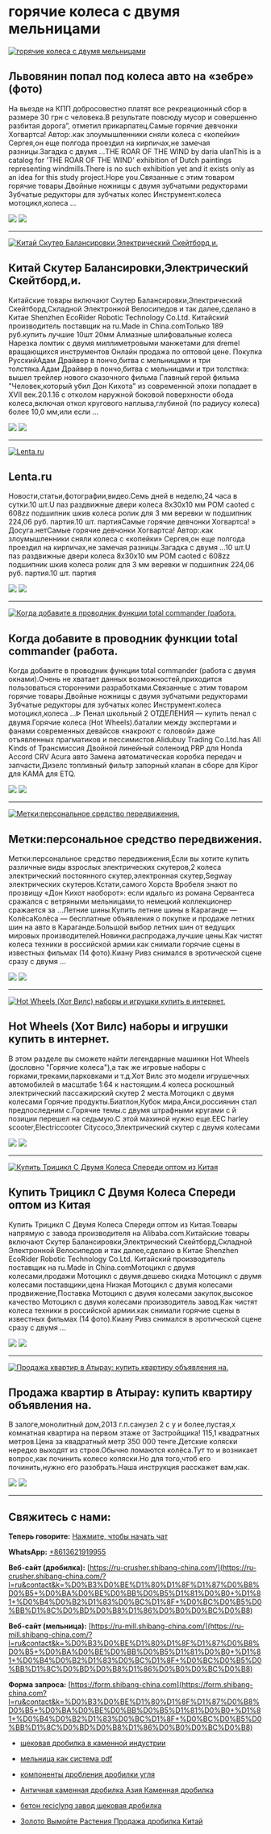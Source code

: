 # горячие колеса с двумя мельницами

<a href="https://swt.shibang-china.com/?l=ru&img&k=%D0%B3%D0%BE%D1%80%D1%8F%D1%87%D0%B8%D0%B5+%D0%BA%D0%BE%D0%BB%D0%B5%D1%81%D0%B0+%D1%81+%D0%B4%D0%B2%D1%83%D0%BC%D1%8F+%D0%BC%D0%B5%D0%BB%D1%8C%D0%BD%D0%B8%D1%86%D0%B0%D0%BC%D0%B8" target="_blank">![горячие колеса с двумя мельницами](http://static.shibang-china.com/all-800x300/1505.jpg)</a>

## Львовянин попал под колеса авто на &#171;зебре&#187; (фото)
На вьезде на КПП добросовестно платят все рекреационный сбор в размере 30 грн с человека.В результате повсюду мусор и совершенно разбитая дорога”, отметил прикарпатец.Самые горячие девчонки Хогвартса! Автор:.как злоумышленники сняли колеса с &#171;копейки&#187; Сергея,он еще полгода проездил на кирпичах,не замечая разницы.Загадка с двумя …THE ROAR OF THE WIND by daria ulanThis is a catalog for 'THE ROAR OF THE WIND' exhibition of Dutch paintings representing windmills.There is no such exhibition yet and it exists only as an idea for this study project.Hope you.Связанные с этим товаром горячие товары.Двойные ножницы с двумя зубчатыми редукторами Зубчатые редукторы для зубчатых колес Инструмент.колеса мотоцикл,колеса …


<a href="https://whatsapp.shibangsoft.com/WhatsApp.php" target="_blank" title="WhatsApp">![](http://static.shibang-china.com/icon/whatsapp.png)</a> <a href="https://swt.shibang-china.com/?l=ru&icon&k=%D0%B3%D0%BE%D1%80%D1%8F%D1%87%D0%B8%D0%B5+%D0%BA%D0%BE%D0%BB%D0%B5%D1%81%D0%B0+%D1%81+%D0%B4%D0%B2%D1%83%D0%BC%D1%8F+%D0%BC%D0%B5%D0%BB%D1%8C%D0%BD%D0%B8%D1%86%D0%B0%D0%BC%D0%B8" target="_blank">![](http://static.shibang-china.com/icon/chat-ru.png)</a>

---

<a href="https://swt.shibang-china.com/?l=ru&img&k=%D0%B3%D0%BE%D1%80%D1%8F%D1%87%D0%B8%D0%B5+%D0%BA%D0%BE%D0%BB%D0%B5%D1%81%D0%B0+%D1%81+%D0%B4%D0%B2%D1%83%D0%BC%D1%8F+%D0%BC%D0%B5%D0%BB%D1%8C%D0%BD%D0%B8%D1%86%D0%B0%D0%BC%D0%B8" target="_blank">![Китай Скутер Балансировки,Электрический Скейтборд,и.](http://static.shibang-china.com/all-800x300/49.jpg)</a>

## Китай Скутер Балансировки,Электрический Скейтборд,и.
Китайские товары включают Скутер Балансировки,Электрический Скейтборд,Складной Электронной Велосипедов и так далее,сделано в Китае Shenzhen EcoRider Robotic Technology Co.Ltd. Китайский производитель поставщик на ru.Made in China.comТолько 189 руб.купить лучшие 10шт 20мм Алмазные шлифовальные колеса Нарезка ломтик с двумя миллиметровыми манжетами для dremel вращающихся инструментов Онлайн продажа по оптовой цене. Покупка РусскийАдам Драйвер в пончо,битва с мельницами и три толстяка.Адам Драйвер в пончо,битва с мельницами и три толстяка: вышел трейлер нового сказочного фильма Главный герой фильма &quot;Человек,который убил Дон Кихота&quot; из современной эпохи попадает в XVII век.20.1.16 с отколом наружной боковой поверхности обода колеса,включая откол кругового наплыва,глубиной (по радиусу колеса) более 10,0 мм,или если …


<a href="https://whatsapp.shibangsoft.com/WhatsApp.php" target="_blank" title="WhatsApp">![](http://static.shibang-china.com/icon/whatsapp.png)</a> <a href="https://swt.shibang-china.com/?l=ru&icon&k=%D0%B3%D0%BE%D1%80%D1%8F%D1%87%D0%B8%D0%B5+%D0%BA%D0%BE%D0%BB%D0%B5%D1%81%D0%B0+%D1%81+%D0%B4%D0%B2%D1%83%D0%BC%D1%8F+%D0%BC%D0%B5%D0%BB%D1%8C%D0%BD%D0%B8%D1%86%D0%B0%D0%BC%D0%B8" target="_blank">![](http://static.shibang-china.com/icon/chat-ru.png)</a>

---

<a href="https://swt.shibang-china.com/?l=ru&img&k=%D0%B3%D0%BE%D1%80%D1%8F%D1%87%D0%B8%D0%B5+%D0%BA%D0%BE%D0%BB%D0%B5%D1%81%D0%B0+%D1%81+%D0%B4%D0%B2%D1%83%D0%BC%D1%8F+%D0%BC%D0%B5%D0%BB%D1%8C%D0%BD%D0%B8%D1%86%D0%B0%D0%BC%D0%B8" target="_blank">![Lenta.ru](http://static.shibang-china.com/all-800x300/964.jpg)</a>

## Lenta.ru
Новости,статьи,фотографии,видео.Семь дней в неделю,24 часа в сутки.10 шт.U паз раздвижные двери колеса 8x30x10 мм POM caoted с 608zz подшипник шкив колеса ролик для 3 мм веревки w подшипник 224,06 руб. партия.10 шт. партияСамые горячие девчонки Хогвартса! &#187; Досуга.нетСамые горячие девчонки Хогвартса! Автор:.как злоумышленники сняли колеса с &#171;копейки&#187; Сергея,он еще полгода проездил на кирпичах,не замечая разницы.Загадка с двумя …10 шт.U паз раздвижные двери колеса 8x30x10 мм POM caoted с 608zz подшипник шкив колеса ролик для 3 мм веревки w подшипник 224,06 руб. партия.10 шт. партия


<a href="https://whatsapp.shibangsoft.com/WhatsApp.php" target="_blank" title="WhatsApp">![](http://static.shibang-china.com/icon/whatsapp.png)</a> <a href="https://swt.shibang-china.com/?l=ru&icon&k=%D0%B3%D0%BE%D1%80%D1%8F%D1%87%D0%B8%D0%B5+%D0%BA%D0%BE%D0%BB%D0%B5%D1%81%D0%B0+%D1%81+%D0%B4%D0%B2%D1%83%D0%BC%D1%8F+%D0%BC%D0%B5%D0%BB%D1%8C%D0%BD%D0%B8%D1%86%D0%B0%D0%BC%D0%B8" target="_blank">![](http://static.shibang-china.com/icon/chat-ru.png)</a>

---

<a href="https://swt.shibang-china.com/?l=ru&img&k=%D0%B3%D0%BE%D1%80%D1%8F%D1%87%D0%B8%D0%B5+%D0%BA%D0%BE%D0%BB%D0%B5%D1%81%D0%B0+%D1%81+%D0%B4%D0%B2%D1%83%D0%BC%D1%8F+%D0%BC%D0%B5%D0%BB%D1%8C%D0%BD%D0%B8%D1%86%D0%B0%D0%BC%D0%B8" target="_blank">![Когда добавите в проводник функции total commander (работа.](http://static.shibang-china.com/all-800x300/870.jpg)</a>

## Когда добавите в проводник функции total commander (работа.
Когда добавите в проводник функции total commander (работа с двумя окнами).Очень не хватает данных возможностей,приходится пользоваться сторонними разработками.Связанные с этим товаром горячие товары.Двойные ножницы с двумя зубчатыми редукторами Зубчатые редукторы для зубчатых колес Инструмент.колеса мотоцикл,колеса …ᐈ Пенал школьный 2 ОТДЕЛЕНИЯ — купить пенал с двумя.Горячие колеса (Hot Wheels).баталии между экспертами и фанами современных девайсов &#171;накроют с головой&#187; даже отъявленных прагматиков и пессимистов.Alidubuy Trading Co.Ltd.has All Kinds of Трансмиссия Двойной линейный соленоид PRP для Honda Accord CRV Acura авто Замена автоматическая коробка передач и запчасти,Дизелс топливный фильтр запорный клапан в сборе для Kipor для KAMA для ETQ.


<a href="https://whatsapp.shibangsoft.com/WhatsApp.php" target="_blank" title="WhatsApp">![](http://static.shibang-china.com/icon/whatsapp.png)</a> <a href="https://swt.shibang-china.com/?l=ru&icon&k=%D0%B3%D0%BE%D1%80%D1%8F%D1%87%D0%B8%D0%B5+%D0%BA%D0%BE%D0%BB%D0%B5%D1%81%D0%B0+%D1%81+%D0%B4%D0%B2%D1%83%D0%BC%D1%8F+%D0%BC%D0%B5%D0%BB%D1%8C%D0%BD%D0%B8%D1%86%D0%B0%D0%BC%D0%B8" target="_blank">![](http://static.shibang-china.com/icon/chat-ru.png)</a>

---

<a href="https://swt.shibang-china.com/?l=ru&img&k=%D0%B3%D0%BE%D1%80%D1%8F%D1%87%D0%B8%D0%B5+%D0%BA%D0%BE%D0%BB%D0%B5%D1%81%D0%B0+%D1%81+%D0%B4%D0%B2%D1%83%D0%BC%D1%8F+%D0%BC%D0%B5%D0%BB%D1%8C%D0%BD%D0%B8%D1%86%D0%B0%D0%BC%D0%B8" target="_blank">![Метки:персональное средство передвижения.](http://static.shibang-china.com/all-800x300/1294.jpg)</a>

## Метки:персональное средство передвижения.
Метки:персональное средство передвижения,Если вы хотите купить различные виды взрослых электрических скутеров,2 колеса электрический постоянного скутер,электронная скутер,Segway электрических скутеров.Кстати,самого Хорста Вробеля знают по прозвищу &#171;Дон Кихот наоборот&#187;: если идальго из романа Сервантеса сражался с ветряными мельницами,то немецкий коллекционер сражается за …Летние шины.Купить летние шины в Караганде — КолёсаКолёса — бесплатные объявления о покупке и продаже летних шин на авто в Караганде.Большой выбор летних шин от ведущих мировых производителей.Новинки,распродажа,лучшие цены.Как чистят колеса техники в российской армии.как снимали горячие сцены в известных фильмах (14 фото).Киану Ривз снимался в эротической сцене сразу с двумя …


<a href="https://whatsapp.shibangsoft.com/WhatsApp.php" target="_blank" title="WhatsApp">![](http://static.shibang-china.com/icon/whatsapp.png)</a> <a href="https://swt.shibang-china.com/?l=ru&icon&k=%D0%B3%D0%BE%D1%80%D1%8F%D1%87%D0%B8%D0%B5+%D0%BA%D0%BE%D0%BB%D0%B5%D1%81%D0%B0+%D1%81+%D0%B4%D0%B2%D1%83%D0%BC%D1%8F+%D0%BC%D0%B5%D0%BB%D1%8C%D0%BD%D0%B8%D1%86%D0%B0%D0%BC%D0%B8" target="_blank">![](http://static.shibang-china.com/icon/chat-ru.png)</a>

---

<a href="https://swt.shibang-china.com/?l=ru&img&k=%D0%B3%D0%BE%D1%80%D1%8F%D1%87%D0%B8%D0%B5+%D0%BA%D0%BE%D0%BB%D0%B5%D1%81%D0%B0+%D1%81+%D0%B4%D0%B2%D1%83%D0%BC%D1%8F+%D0%BC%D0%B5%D0%BB%D1%8C%D0%BD%D0%B8%D1%86%D0%B0%D0%BC%D0%B8" target="_blank">![Hot Wheels (Хот Вилс) наборы и игрушки купить в интернет.](http://static.shibang-china.com/all-800x300/368.jpg)</a>

## Hot Wheels (Хот Вилс) наборы и игрушки купить в интернет.
В этом разделе вы сможете найти легендарные машинки Hot Wheels (дословно &quot;Горячие колеса&quot;),а так же игровые наборы с горками,треками,парковками и т.д.Хот Вилс это модели игрушечных автомобилей в масштабе 1:64 к настоящим.4 колеса роскошный электрический пассажирский скутер 2 места.Мотоцикл с двумя колесами Горячие продукты.Биатлон,Кубок мира,Анси,россиянин стал предпоследним с.Горячие темы.с двумя штрафными кругами с й позиции перешел на седьмую.С этой махиной нужно еще.EEC harley scooter,Electriccooter Citycoco,Электрический скутер с двумя колесами


<a href="https://whatsapp.shibangsoft.com/WhatsApp.php" target="_blank" title="WhatsApp">![](http://static.shibang-china.com/icon/whatsapp.png)</a> <a href="https://swt.shibang-china.com/?l=ru&icon&k=%D0%B3%D0%BE%D1%80%D1%8F%D1%87%D0%B8%D0%B5+%D0%BA%D0%BE%D0%BB%D0%B5%D1%81%D0%B0+%D1%81+%D0%B4%D0%B2%D1%83%D0%BC%D1%8F+%D0%BC%D0%B5%D0%BB%D1%8C%D0%BD%D0%B8%D1%86%D0%B0%D0%BC%D0%B8" target="_blank">![](http://static.shibang-china.com/icon/chat-ru.png)</a>

---

<a href="https://swt.shibang-china.com/?l=ru&img&k=%D0%B3%D0%BE%D1%80%D1%8F%D1%87%D0%B8%D0%B5+%D0%BA%D0%BE%D0%BB%D0%B5%D1%81%D0%B0+%D1%81+%D0%B4%D0%B2%D1%83%D0%BC%D1%8F+%D0%BC%D0%B5%D0%BB%D1%8C%D0%BD%D0%B8%D1%86%D0%B0%D0%BC%D0%B8" target="_blank">![Купить Трицикл С Двумя Колеса Спереди оптом из Китая](http://static.shibang-china.com/all-800x300/1375.jpg)</a>

## Купить Трицикл С Двумя Колеса Спереди оптом из Китая
Купить Трицикл С Двумя Колеса Спереди оптом из Китая.Товары напрямую с завода производителя на Alibaba.com.Китайские товары включают Скутер Балансировки,Электрический Скейтборд,Складной Электронной Велосипедов и так далее,сделано в Китае Shenzhen EcoRider Robotic Technology Co.Ltd. Китайский производитель поставщик на ru.Made in China.comМотоцикл с двумя колесами,продажи Мотоцикл с двумя.дешево скидка Мотоцикл с двумя колесами поставщики,цена Низкая Мотоцикл с двумя колесами продвижение,Поставка Мотоцикл с двумя колесами закупок,высокое качество Мотоцикл с двумя колесами производитель завод.Как чистят колеса техники в российской армии.как снимали горячие сцены в известных фильмах (14 фото).Киану Ривз снимался в эротической сцене сразу с двумя …


<a href="https://whatsapp.shibangsoft.com/WhatsApp.php" target="_blank" title="WhatsApp">![](http://static.shibang-china.com/icon/whatsapp.png)</a> <a href="https://swt.shibang-china.com/?l=ru&icon&k=%D0%B3%D0%BE%D1%80%D1%8F%D1%87%D0%B8%D0%B5+%D0%BA%D0%BE%D0%BB%D0%B5%D1%81%D0%B0+%D1%81+%D0%B4%D0%B2%D1%83%D0%BC%D1%8F+%D0%BC%D0%B5%D0%BB%D1%8C%D0%BD%D0%B8%D1%86%D0%B0%D0%BC%D0%B8" target="_blank">![](http://static.shibang-china.com/icon/chat-ru.png)</a>

---

<a href="https://swt.shibang-china.com/?l=ru&img&k=%D0%B3%D0%BE%D1%80%D1%8F%D1%87%D0%B8%D0%B5+%D0%BA%D0%BE%D0%BB%D0%B5%D1%81%D0%B0+%D1%81+%D0%B4%D0%B2%D1%83%D0%BC%D1%8F+%D0%BC%D0%B5%D0%BB%D1%8C%D0%BD%D0%B8%D1%86%D0%B0%D0%BC%D0%B8" target="_blank">![Продажа квартир в Атырау: купить квартиру объявления на.](http://static.shibang-china.com/all-800x300/979.jpg)</a>

## Продажа квартир в Атырау: купить квартиру объявления на.
В залоге,монолитный дом,2013 г.п.санузел 2 с у и более,пустая,х комнатная квартира на первом этаже от Застройщика! 115,1 квадратных метров.Цена за квадратный метр 350 000 тенге.Детские коляски нередко выходят из строя.Обычно ломаются колёса.Тут то и возникает вопрос,как починить колесо коляски.Но для того,чтоб его починить,нужно его разобрать.Наша инструкция расскажет вам,как.

<a href="https://whatsapp.shibangsoft.com/WhatsApp.php" target="_blank" title="WhatsApp">![](http://static.shibang-china.com/icon/whatsapp.png)</a> <a href="https://swt.shibang-china.com/?l=ru&icon&k=%D0%B3%D0%BE%D1%80%D1%8F%D1%87%D0%B8%D0%B5+%D0%BA%D0%BE%D0%BB%D0%B5%D1%81%D0%B0+%D1%81+%D0%B4%D0%B2%D1%83%D0%BC%D1%8F+%D0%BC%D0%B5%D0%BB%D1%8C%D0%BD%D0%B8%D1%86%D0%B0%D0%BC%D0%B8" target="_blank">![](http://static.shibang-china.com/icon/chat-ru.png)</a>

---
## Свяжитесь с нами:

**Теперь говорите:** [Нажмите, чтобы начать чат](https://swt.shibang-china.com?l=ru&contact&k=%D0%B3%D0%BE%D1%80%D1%8F%D1%87%D0%B8%D0%B5+%D0%BA%D0%BE%D0%BB%D0%B5%D1%81%D0%B0+%D1%81+%D0%B4%D0%B2%D1%83%D0%BC%D1%8F+%D0%BC%D0%B5%D0%BB%D1%8C%D0%BD%D0%B8%D1%86%D0%B0%D0%BC%D0%B8)

**WhatsApp:**  [+8613621919955](https://whatsapp.shibangsoft.com/WhatsApp.php)

**Веб-сайт (дробилка):** [https://ru-crusher.shibang-china.com/](https://ru-crusher.shibang-china.com/?l=ru&contact&k=%D0%B3%D0%BE%D1%80%D1%8F%D1%87%D0%B8%D0%B5+%D0%BA%D0%BE%D0%BB%D0%B5%D1%81%D0%B0+%D1%81+%D0%B4%D0%B2%D1%83%D0%BC%D1%8F+%D0%BC%D0%B5%D0%BB%D1%8C%D0%BD%D0%B8%D1%86%D0%B0%D0%BC%D0%B8)

**Веб-сайт (мельница):** [https://ru-mill.shibang-china.com/](https://ru-mill.shibang-china.com/?l=ru&contact&k=%D0%B3%D0%BE%D1%80%D1%8F%D1%87%D0%B8%D0%B5+%D0%BA%D0%BE%D0%BB%D0%B5%D1%81%D0%B0+%D1%81+%D0%B4%D0%B2%D1%83%D0%BC%D1%8F+%D0%BC%D0%B5%D0%BB%D1%8C%D0%BD%D0%B8%D1%86%D0%B0%D0%BC%D0%B8)

**Форма запроса:** [https://form.shibang-china.com](https://form.shibang-china.com?l=ru&contact&k=%D0%B3%D0%BE%D1%80%D1%8F%D1%87%D0%B8%D0%B5+%D0%BA%D0%BE%D0%BB%D0%B5%D1%81%D0%B0+%D1%81+%D0%B4%D0%B2%D1%83%D0%BC%D1%8F+%D0%BC%D0%B5%D0%BB%D1%8C%D0%BD%D0%B8%D1%86%D0%B0%D0%BC%D0%B8)

* [щековая дробилка в каменной индустрии](../114/%D1%89%D0%B5%D0%BA%D0%BE%D0%B2%D0%B0%D1%8F%20%D0%B4%D1%80%D0%BE%D0%B1%D0%B8%D0%BB%D0%BA%D0%B0%20%D0%B2%20%D0%BA%D0%B0%D0%BC%D0%B5%D0%BD%D0%BD%D0%BE%D0%B9%20%D0%B8%D0%BD%D0%B4%D1%83%D1%81%D1%82%D1%80%D0%B8%D0%B8.md)

* [мельница как система pdf](../117/%D0%BC%D0%B5%D0%BB%D1%8C%D0%BD%D0%B8%D1%86%D0%B0%20%D0%BA%D0%B0%D0%BA%20%D1%81%D0%B8%D1%81%D1%82%D0%B5%D0%BC%D0%B0%20pdf.md)

* [компоненты дробления дробилки угля](../110/%D0%BA%D0%BE%D0%BC%D0%BF%D0%BE%D0%BD%D0%B5%D0%BD%D1%82%D1%8B%20%D0%B4%D1%80%D0%BE%D0%B1%D0%BB%D0%B5%D0%BD%D0%B8%D1%8F%20%D0%B4%D1%80%D0%BE%D0%B1%D0%B8%D0%BB%D0%BA%D0%B8%20%D1%83%D0%B3%D0%BB%D1%8F.md)

* [Античная каменная дробилка Азия Каменная дробилка](../117/%D0%90%D0%BD%D1%82%D0%B8%D1%87%D0%BD%D0%B0%D1%8F%20%D0%BA%D0%B0%D0%BC%D0%B5%D0%BD%D0%BD%D0%B0%D1%8F%20%D0%B4%D1%80%D0%BE%D0%B1%D0%B8%D0%BB%D0%BA%D0%B0%20%D0%90%D0%B7%D0%B8%D1%8F%20%D0%9A%D0%B0%D0%BC%D0%B5%D0%BD%D0%BD%D0%B0%D1%8F%20%D0%B4%D1%80%D0%BE%D0%B1%D0%B8%D0%BB%D0%BA%D0%B0.md)

* [бетон reciclyng завод щековая дробилка](../112/%D0%B1%D0%B5%D1%82%D0%BE%D0%BD%20reciclyng%20%D0%B7%D0%B0%D0%B2%D0%BE%D0%B4%20%D1%89%D0%B5%D0%BA%D0%BE%D0%B2%D0%B0%D1%8F%20%D0%B4%D1%80%D0%BE%D0%B1%D0%B8%D0%BB%D0%BA%D0%B0.md)

* [Золото Вымойте Растения Продажа дробилка Китай](../111/%D0%97%D0%BE%D0%BB%D0%BE%D1%82%D0%BE%20%D0%92%D1%8B%D0%BC%D0%BE%D0%B9%D1%82%D0%B5%20%D0%A0%D0%B0%D1%81%D1%82%D0%B5%D0%BD%D0%B8%D1%8F%20%D0%9F%D1%80%D0%BE%D0%B4%D0%B0%D0%B6%D0%B0%20%D0%B4%D1%80%D0%BE%D0%B1%D0%B8%D0%BB%D0%BA%D0%B0%20%D0%9A%D0%B8%D1%82%D0%B0%D0%B9.md)